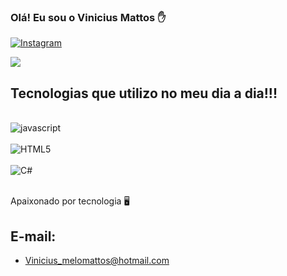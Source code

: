 
### Olá! Eu sou o Vinicius Mattos ✋

[![Instagram](https://img.shields.io/badge/Instagram-E4405F?style=for-the-badge&logo=instagram&logoColor=white)](https://instagram.com/vinimattos__)

<picture>
<source 
  srcset="https://github-readme-stats.vercel.app/api?username=viniciusmmattos&show_icons=true&theme=dark"
  media="(prefers-color-scheme: dark)"
/>
<source
  srcset="https://github-readme-stats.vercel.app/api?username=viniciusmmattos&show_icons=true"
  media="(prefers-color-scheme: light), (prefers-color-scheme: no-preference)"
/>
<img src="https://github-readme-stats.vercel.app/api?username=viniciusmmattos&show_icons=true" />
</picture>

## Tecnologias que utilizo no meu dia a dia!!!

<div style="display: inline_block"><br/>
<img olign="center" alt="javascript" src="https://img.shields.io/badge/JavaScript-F7DF1E?style=for-the-badge&logo=javascript&logoColor=black"/>
<div style="display: inline_block"><br/>
<img olign="center" alt="HTML5" src="https://img.shields.io/badge/HTML5-E34F26?style=for-the-badge&logo=html5&logoColor=white"/>
<div style="display: inline_block"><br/>
<img olign="center" alt="C#" src="https://img.shields.io/badge/C%23-239120?style=for-the-badge&logo=c-sharp&logoColor=white"/>
<div style="display: inline_block"><br/>
  
  Apaixonado por tecnologia 🖥️
  
  ## E-mail:
  - Vinicius_melomattos@hotmail.com<br/>
  

